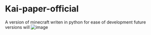 # Kai-paper-official

A version of minecraft writen in python for ease of development
future versions will 
![image](https://github.com/user-attachments/assets/c7a7cb80-33fc-4079-8b1a-a8e53f7adb41)
